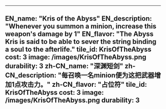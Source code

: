 ---

EN_name: "Kris of the Abyss"
EN_description: "Whenever you summon a minion, increase this weapon's damage by 1"
EN_flavor: "The Abyss Kris is said to be able to sever the string binding a soul to the afterlife."
tile_id: KrisOfTheAbyss
cost: 3
image: /images/KrisOfTheAbyss.png
durability: 3
zh-CN_name: "深渊短剑"
zh-CN_description: "每召唤一名minion便为这把武器增加1点攻击力。"
zh-CN_flavor: "占位符"
tile_id: KrisOfTheAbyss
cost: 3
image: /images/KrisOfTheAbyss.png
durability: 3
---